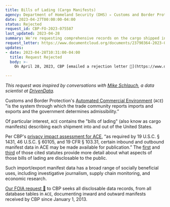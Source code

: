 ```yaml
---
title: Bills of Lading (Cargo Manifests)
agency: Department of Homeland Security (DHS) ▹ Customs and Border Protection (CBP)
date: 2023-04-27T00:00:00-04:00
status: Rejected
request_id: CBP-FO-2023-075587
last_updated: 2023-04-28
summary: We're requesting comprehensive records on the cargo shipped into and out of the United States.
request_letter: https://www.documentcloud.org/documents/23790364-2023-04-27-dhscbp-ace-manifest-data-foia-request-singer-vine
updates:
- date: 2023-04-28T10:31:00-04:00
  title: Request Rejected
  body: >-
    On April 28, 2023, CBP [emailed a rejection letter 📄](https://www.documentcloud.org/documents/23808142-2023-04-28-cbp-foia-cbp-fo-2023-075587), saying that the records are unavailable via FOIA. This statement seems to contradict the evidence, [presented in the request letter](https://www.documentcloud.org/documents/23790364-2023-04-27-dhscbp-ace-manifest-data-foia-request-singer-vine), that such records have been obtained via FOIA before. The Data Liberation Project is seeking clarity on this matter.

---
```


*This request was inspired by conversations with [Mike Schlauch](https://www.linkedin.com/in/michael-schlauch-94a0061a), a data scientist at [DrivenData](https://drivendata.co/).*


Customs and Border Protection's [Automated Commercial Environment](https://www.cbp.gov/trade/automated) (`ACE`) "is the system through which the trade community reports imports and exports and the government determines admissibility.” 

Of particular interest, `ACE` contains the "bills of lading" (also know as cargo manifests) describing each shipment into and out of the United States.

Per CBP's [privacy impact assessment for ACE](https://www.dhs.gov/sites/default/files/publications/privacy-piaupdate-cbp-ace-july2015.pdf), “as required by 19 U.S.C. § 1431, 46 U.S.C. § 60105, and 19 CFR § 103.31, certain inbound and outbound manifest data in ACE may be made available for publication.” The [first](https://www.govinfo.gov/content/pkg/USCODE-2011-title19/html/USCODE-2011-title19-chap4-subtitleIII-partII-sec1431.htm) and [third](https://www.govinfo.gov/content/pkg/CFR-2009-title19-vol1/pdf/CFR-2009-title19-vol1-sec103-31.pdf) of those cited statutes provide more detail about what aspects of those bills of lading are disclosable to the public.

Such import/export manifest data has a broad range of socially beneficial uses, including investigative journalism, supply chain monitoring, and economic research.

[Our FOIA request 📄](https://www.documentcloud.org/documents/23790364-2023-04-27-dhscbp-ace-manifest-data-foia-request-singer-vine) to CBP seeks all disclosable data records, from all database tables in `ACE`, documenting inward and outward manifests received by CBP since January 1, 2013.
